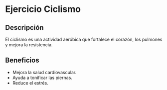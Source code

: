 # Ejercicio Ciclismo

## Descripción
El ciclismo es una actividad aeróbica que fortalece el corazón, los pulmones y mejora la resistencia.

## Beneficios
- Mejora la salud cardiovascular.
- Ayuda a tonificar las piernas.
- Reduce el estrés.
